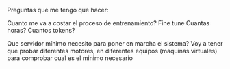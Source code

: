 Preguntas que me tengo que hacer:

Cuanto me va a costar el proceso de entrenamiento? Fine tune
Cuantas horas?
Cuantos tokens?

Que servidor mínimo necesito para poner en marcha el sistema?
Voy a tener que probar diferentes motores, en diferentes equipos (maquinas virtuales) para comprobar cual es el minimo necesario
